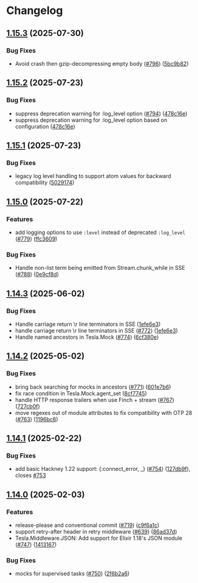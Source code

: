 # Changelog

## [1.15.3](https://github.com/elixir-tesla/tesla/compare/v1.15.2...v1.15.3) (2025-07-30)


### Bug Fixes

* Avoid crash then gzip-decompressing empty body ([#796](https://github.com/elixir-tesla/tesla/issues/796)) ([5bc9b82](https://github.com/elixir-tesla/tesla/commit/5bc9b82823b3238257619ea3d67f0985a3707d2b))

## [1.15.2](https://github.com/elixir-tesla/tesla/compare/v1.15.1...v1.15.2) (2025-07-23)


### Bug Fixes

* suppress deprecation warning for :log_level option ([#794](https://github.com/elixir-tesla/tesla/issues/794)) ([478c16e](https://github.com/elixir-tesla/tesla/commit/478c16e79c7bad32bd70ffe51f52ad9dae071af6))
* suppress deprecation warning for :log_level option based on configuration ([478c16e](https://github.com/elixir-tesla/tesla/commit/478c16e79c7bad32bd70ffe51f52ad9dae071af6))

## [1.15.1](https://github.com/elixir-tesla/tesla/compare/v1.15.0...v1.15.1) (2025-07-23)


### Bug Fixes

* legacy log level handling to support atom values for backward compatibility ([5029174](https://github.com/elixir-tesla/tesla/commit/5029174d646a6f1d63088a8a947b4b44fb30b55f))

## [1.15.0](https://github.com/elixir-tesla/tesla/compare/v1.14.3...v1.15.0) (2025-07-22)


### Features

* add logging options to use `:level` instead of deprecated `:log_level` ([#779](https://github.com/elixir-tesla/tesla/issues/779)) ([ffc3609](https://github.com/elixir-tesla/tesla/commit/ffc36097409175f2e9b15abaffde29e8c3b52fe7))


### Bug Fixes

* Handle non-list term being emitted from Stream.chunk_while in SSE ([#788](https://github.com/elixir-tesla/tesla/issues/788)) ([0e9cf8d](https://github.com/elixir-tesla/tesla/commit/0e9cf8d30a8b3a4431bc69d2382afde2903f2499))

## [1.14.3](https://github.com/elixir-tesla/tesla/compare/v1.14.2...v1.14.3) (2025-06-02)


### Bug Fixes

* Handle carriage return \r line terminators in SSE ([1efe6e3](https://github.com/elixir-tesla/tesla/commit/1efe6e3fb426950697f4fcd7cda2bf9197ea4477))
* handle carriage return \r line terminators in SSE ([#772](https://github.com/elixir-tesla/tesla/issues/772)) ([1efe6e3](https://github.com/elixir-tesla/tesla/commit/1efe6e3fb426950697f4fcd7cda2bf9197ea4477))
* Handle named ancestors in Tesla.Mock ([#774](https://github.com/elixir-tesla/tesla/issues/774)) ([6cf380e](https://github.com/elixir-tesla/tesla/commit/6cf380e56ce04308a96d94c814e211aef063cf76))

## [1.14.2](https://github.com/elixir-tesla/tesla/compare/v1.14.1...v1.14.2) (2025-05-02)


### Bug Fixes

* bring back searching for mocks in ancestors ([#771](https://github.com/elixir-tesla/tesla/issues/771)) ([601e7b6](https://github.com/elixir-tesla/tesla/commit/601e7b69714acf63a6800945f66fa79a21d7d823))
* fix race condition in Tesla.Mock.agent_set ([8cf7745](https://github.com/elixir-tesla/tesla/commit/8cf7745179088ea96f5b4c7f2f05b2b7046b5677))
* handle HTTP response trailers when use Finch + stream ([#767](https://github.com/elixir-tesla/tesla/issues/767)) ([727cb0f](https://github.com/elixir-tesla/tesla/commit/727cb0f18369e7d307df5c051b2060c07477586a))
* move regexes out of module attributes to fix compatibility with OTP 28 ([#763](https://github.com/elixir-tesla/tesla/issues/763)) ([1196bc6](https://github.com/elixir-tesla/tesla/commit/1196bc600e30d0d9e38d72fcc6ccf1863054bb33))

## [1.14.1](https://github.com/elixir-tesla/tesla/compare/v1.14.0...v1.14.1) (2025-02-22)


### Bug Fixes

* add basic Hackney 1.22 support: {:connect_error, _} ([#754](https://github.com/elixir-tesla/tesla/issues/754)) ([127db9f](https://github.com/elixir-tesla/tesla/commit/127db9f0f4632cf290ce76d61bd1407367676266)), closes [#753](https://github.com/elixir-tesla/tesla/issues/753)

## [1.14.0](https://github.com/elixir-tesla/tesla/compare/v1.13.2...v1.14.0) (2025-02-03)


### Features

* release-please and conventional commit ([#719](https://github.com/elixir-tesla/tesla/issues/719)) ([c9f6a1c](https://github.com/elixir-tesla/tesla/commit/c9f6a1c917d707e849d51a09557b453a8f9f012f))
* support retry-after header in retry middleware ([#639](https://github.com/elixir-tesla/tesla/issues/639)) ([86ad37d](https://github.com/elixir-tesla/tesla/commit/86ad37dec511ca00047a2640510a4c6c92acf636))
* Tesla.Middleware.JSON: Add support for Elixir 1.18's JSON module ([#747](https://github.com/elixir-tesla/tesla/issues/747)) ([1413167](https://github.com/elixir-tesla/tesla/commit/1413167f5408585405b8812f307897a6501b693a))


### Bug Fixes

* mocks for supervised tasks ([#750](https://github.com/elixir-tesla/tesla/issues/750)) ([2f6b2a6](https://github.com/elixir-tesla/tesla/commit/2f6b2a646c9bff3888b7aa0f4fc4440a2b5c97ee))
